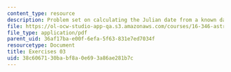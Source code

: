```yaml
---
content_type: resource
description: Problem set on calculating the Julian date from a known date.
file: https://ol-ocw-studio-app-qa.s3.amazonaws.com/courses/16-346-astrodynamics-fall-2008/38c6067130babf8a0e693a86ae281b7c_ex_03.pdf
file_type: application/pdf
parent_uid: 36af17ba-e00f-6efa-5f63-831e7ed7034f
resourcetype: Document
title: Exercises 03
uid: 38c60671-30ba-bf8a-0e69-3a86ae281b7c
---
```

